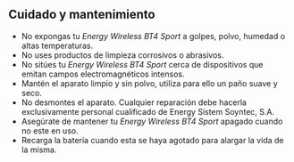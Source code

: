 ## Cuidado y mantenimiento

* No expongas tu *Energy Wireless BT4 Sport* a golpes, polvo, humedad o altas temperaturas.
* No uses productos de limpieza corrosivos o abrasivos.
* No sitúes tu *Energy Wireless BT4 Sport* cerca de dispositivos que emitan campos electromagnéticos intensos.
* Mantén el aparato limpio y sin polvo, utiliza para ello un paño suave y seco.
* No desmontes el aparato. Cualquier reparación debe hacerla exclusivamente personal cualificado de Energy Sistem Soyntec, S.A.
* Asegúrate de mantener tu *Energy Wireless BT4 Sport* apagado cuando no este en uso.
* Recarga la batería cuando esta se haya agotado para alargar la vida de la misma.

